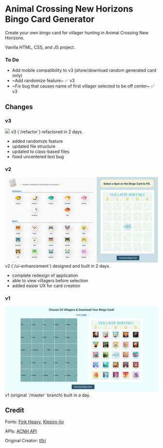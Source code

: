 # Animal Crossing New Horizons Bingo Card Generator
Create your own bingo card for villager hunting in Animal Crossing New Horizons.

Vanilla HTML, CSS, and JS project.

### To Do
- Add mobile compatibility to v3 (show/download random generated card only)
- ~Add randomize feature~ :white_check_mark: v3
- ~Fix bug that causes name of first villager selected to be off center~  :white_check_mark: v3

## Changes
### v3
<img src="https://i.gyazo.com/0534e9d5eda575d49d3aca988f50173f.jpg">
v3 (`/refactor`) refactored in 2 days.

- added randomize feature
- updated file structure
- updated to class-based files
- fixed uncentered text bug

### v2
<img src="./img/preview2.jpeg">
v2 (`/ui-enhancement`) designed and built in 2 days.

- complete redesign of application
- able to view villagers before selection
- added easier UX for card creation

### v1
<img src="./img/preview.png">
v1 (original `/master` branch) built in a day.

## Credit

Fonts: [Fink Heavy](https://www.fontsmarket.com/font-download/fink-heavy), [Klepon-Ijo](https://www.dafont.com/klepon-ijo)

APIs: [ACNH API](http://acnhapi.com/)

Original Creator: [t0ri](https://github.com/t0ri/acnh-bingo)
